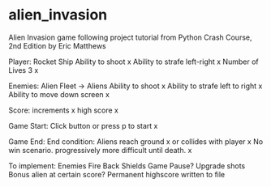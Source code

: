# alien_invasion
 Alien Invasion game following project tutorial from Python Crash Course, 2nd Edition by Eric Matthews


Player:
Rocket Ship
    Ability to shoot x
    Ability to strafe left-right x
    Number of Lives 3 x

Enemies:
Alien Fleet -> Aliens
    Ability to shoot x
    Ability to strafe left to right x
    Ability to move down screen x 

Score:
    increments x
    high score x
    

Game Start:
    Click button or press p to start x

Game End:
    End condition:
        Aliens reach ground x
        or collides with player x
    No win scenario. 
        progressively more difficult until death. x

To implement:
    Enemies Fire Back
    Shields
    Game Pause?
    Upgrade shots
    Bonus alien at certain score?
    Permanent highscore written to file
    
